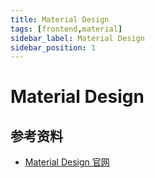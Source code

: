 ```yaml
---
title: Material Design
tags: [frontend,material]
sidebar_label: Material Design
sidebar_position: 1
---
```


# Material Design

## 参考资料

* [Material Design 官网](https://m3.material.io/)